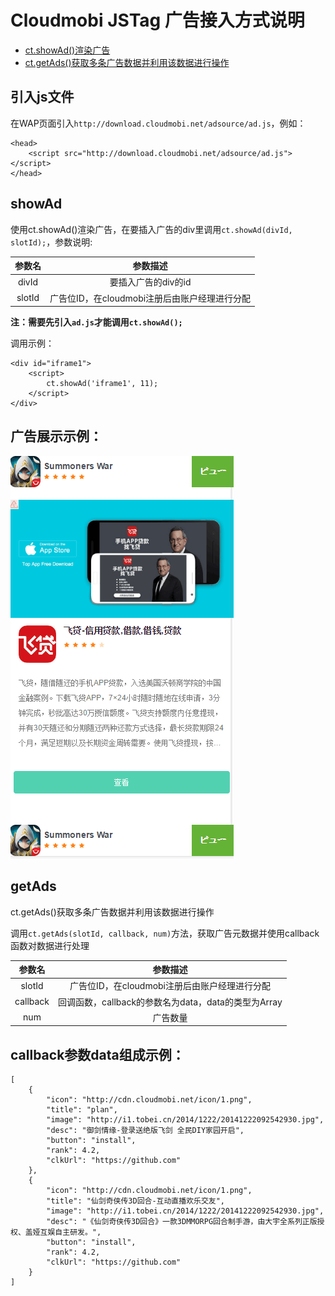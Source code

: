 Cloudmobi JSTag 广告接入方式说明
====

* [ct.showAd()渲染广告](#showAd)
* [ct.getAds()获取多条广告数据并利用该数据进行操作](#getAds)

引入js文件
----

在WAP页面引入`http://download.cloudmobi.net/adsource/ad.js`，例如：

```
<head>
    <script src="http://download.cloudmobi.net/adsource/ad.js"></script>
</head>   
```

showAd
----

使用ct.showAd()渲染广告，在要插入广告的div里调用`ct.showAd(divId, slotId);`，参数说明:

| 参数名 | 参数描述 |
| :--: | :--: |
| divId | 要插入广告的div的id |
| slotId | 广告位ID，在cloudmobi注册后由账户经理进行分配 |

__注：需要先引入`ad.js`才能调用`ct.showAd();`__


调用示例：

```
<div id="iframe1">
    <script>
        ct.showAd('iframe1', 11);
    </script>
</div>
```

广告展示示例：
----

![img-cn](demo.cn.jpg)


getAds
----

ct.getAds()获取多条广告数据并利用该数据进行操作

调用`ct.getAds(slotId, callback, num)`方法，获取广告元数据并使用callback函数对数据进行处理

| 参数名 | 参数描述 |
| :--: | :--: |
| slotId | 广告位ID，在cloudmobi注册后由账户经理进行分配 |
| callback | 回调函数，callback的参数名为data，data的类型为Array |
| num | 广告数量 |

callback参数data组成示例：
----

```
[
	{ 
		"icon": "http://cdn.cloudmobi.net/icon/1.png",
        "title": "plan",
        "image": "http://i1.tobei.cn/2014/1222/20141222092542930.jpg",
        "desc": "御剑情缘-登录送绝版飞剑 全民DIY家园开启",
        "button": "install",
        "rank": 4.2,
	    "clkUrl": "https://github.com"
	},
	{ 
		"icon": "http://cdn.cloudmobi.net/icon/1.png",
        "title": "仙剑奇侠传3D回合-互动直播欢乐交友",
        "image": "http://i1.tobei.cn/2014/1222/20141222092542930.jpg",
        "desc": "《仙剑奇侠传3D回合》一款3DMMORPG回合制手游，由大宇全系列正版授权、盖娅互娱自主研发。",
        "button": "install",
        "rank": 4.2,
	    "clkUrl": "https://github.com"
	}
]
```

